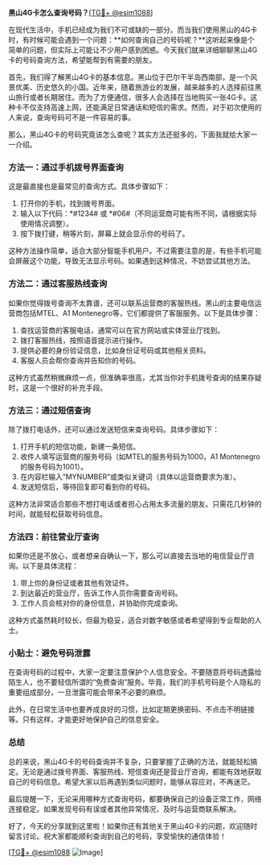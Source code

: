 **黑山4G卡怎么查询号码？**[[TG💪+ @esim1088](https://t.me/s/esim1088)]

在现代生活中，手机已经成为我们不可或缺的一部分。而当我们使用黑山的4G卡时，有时候可能会遇到一个问题：**如何查询自己的号码呢？**这听起来像是个简单的问题，但实际上可能让不少用户感到困惑。今天我们就来详细聊聊黑山4G卡的号码查询方法，希望能帮到有需要的朋友。

首先，我们得了解黑山4G卡的基本信息。黑山位于巴尔干半岛西南部，是一个风景优美、历史悠久的小国。近年来，随着旅游业的发展，越来越多的人选择前往黑山旅行或者长期居住。而为了方便通信，很多人会选择在当地购买一张4G卡。这种卡不仅支持高速上网，还能满足日常通话和短信的需求。然而，对于初次使用的人来说，查询号码可不是一件容易的事。

那么，黑山4G卡的号码究竟该怎么查呢？其实方法还挺多的，下面我就给大家一一介绍。

### 方法一：通过手机拨号界面查询

这是最直接也是最常见的查询方式。具体步骤如下：

1. 打开你的手机，找到拨号界面。
2. 输入以下代码：*#1234# 或 *#06#（不同运营商可能有所不同，请根据实际使用情况调整）。
3. 按下拨打键，稍等片刻，屏幕上就会显示你的号码了。

这种方法操作简单，适合大部分智能手机用户。不过需要注意的是，有些手机可能会屏蔽这个功能，导致无法显示号码。如果遇到这种情况，不妨尝试其他方法。

### 方法二：通过客服热线查询

如果你觉得拨号查询不太靠谱，还可以联系运营商的客服热线。黑山的主要电信运营商包括MTEL、A1 Montenegro等，它们都提供了客服服务。以下是具体步骤：

1. 查找运营商的客服电话，通常可以在官方网站或实体营业厅找到。
2. 拨打客服热线，按照语音提示进行操作。
3. 提供必要的身份验证信息，比如身份证号码或其他相关资料。
4. 客服人员会帮你查询并告知你的号码。

这种方式虽然稍微麻烦一点，但准确率很高，尤其当你对手机拨号查询的结果存疑时，这是一个很好的补充手段。

### 方法三：通过短信查询

除了拨打电话外，还可以通过发送短信来查询号码。具体步骤如下：

1. 打开手机的短信功能，新建一条短信。
2. 收件人填写运营商的服务号码（如MTEL的服务号码为1000，A1 Montenegro的服务号码为1001）。
3. 在内容栏输入“MYNUMBER”或类似关键词（具体以运营商要求为准）。
4. 发送短信后，等待回复即可看到你的号码。

这种方法非常适合那些不想打电话或者担心占用太多流量的朋友。只需花几秒钟的时间，就能轻松获取号码信息。

### 方法四：前往营业厅查询

如果你还是不放心，或者想亲自确认一下，那么可以直接去当地的电信营业厅咨询。以下是具体流程：

1. 带上你的身份证或者其他有效证件。
2. 到达最近的营业厅，告诉工作人员你需要查询号码。
3. 工作人员会核对你的身份信息，并协助你完成查询。

这种方式虽然耗时较长，但最为稳妥，适合对数字敏感或者希望得到专业帮助的人士。

### 小贴士：避免号码泄露

在查询号码的过程中，大家一定要注意保护个人信息安全。不要随意将号码透露给陌生人，也不要轻信所谓的“免费查询”服务。毕竟，我们的手机号码是个人隐私的重要组成部分，一旦泄露可能会带来不必要的麻烦。

此外，在日常生活中也要养成良好的习惯，比如定期更换密码、不点击不明链接等。只有这样，才能更好地保护自己的信息安全。

### 总结

总的来说，黑山4G卡的号码查询并不复杂，只要掌握了正确的方法，就能轻松搞定。无论是通过拨号界面、客服热线、短信查询还是营业厅咨询，都能有效地获取自己的号码信息。希望大家以后再遇到类似问题时，能够从容应对，不再迷茫。

最后提醒一下，无论采用哪种方式查询号码，都要确保自己的设备正常工作，网络连接稳定。如果发现号码有误或者其他异常情况，及时与运营商联系解决。

好了，今天的分享就到这里啦！如果你还有其他关于黑山4G卡的问题，欢迎随时留言讨论。祝大家都能顺利查询到自己的号码，享受愉快的通信体验！

[[TG💪+ @esim1088](https://t.me/s/esim1088) ![Image](https://i.postimg.cc/4NQfJmqS/Snipaste-2025-05-13-00-14-12.png)]